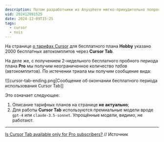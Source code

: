 ```yaml
---
description: Потом разработчики из Anysphere мягко-принудительно попросят выключить функцию или заплатить за тариф Pro
uid: 202412091525
date: 2024-12-09T15:25
tags:
  - cursor
  - nuis
---
```


На странице [о тарифах Cursor](https://www.cursor.com/pricing) для бесплатного плана **Hobby** указано 2000 бесплатных автокомплитов через **Cursor Tab**.

На деле же, с получением 2-недельного бесплатного пробного периода плана **Pro** мы получим неограниченное количество *табов* (автокомплитов). По истечении триала мы получим сообщение вида:

![[cursor-tab-ending.png|Сообщение об окончании бесплатного периода использования Cursor Tab]]

Это означает следующее:

1. Описание тарифных планов на странице **не актуально**;
2. Для работы **Cursor Tab** используются премиальные модели вроде `gpt-4` или `claude-3.5-sonnet`. Упрощённые модели, видимо, не работают.

---

[Is Cursor Tab available only for Pro subscribers?](https://forum.cursor.com/t/is-cursor-tab-available-only-for-pro-subscribers/14333/6) // Источник
